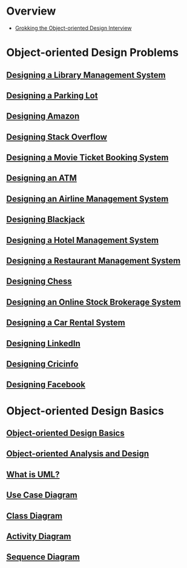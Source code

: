 # Overview

- [Grokking the Object-oriented Design Interview](https://www.educative.io/courses/grokking-the-object-oriented-design-interview)

# Object-oriented Design Problems

## [Designing a Library Management System](designing-a-library-management-system/README.md)

## [Designing a Parking Lot](designing-a-parking-lot/README.md)

## [Designing Amazon](designing-amazon/README.md)

## [Designing Stack Overflow](designing-stack-overflow/README.md)

## [Designing a Movie Ticket Booking System](designing-a-movie-ticket-booking-system/README.md)

## [Designing an ATM](designing-an-atm/README.md)

## [Designing an Airline Management System](designing-an-airline-management-system/README.md)

## [Designing Blackjack](designing-blackjack/README.md)

## [Designing a Hotel Management System](designing-a-hotel-management-system/README.md)

## [Designing a Restaurant Management System](designing-a-restaurant-management-system/README.md)

## [Designing Chess](designing-chess/README.md)

## [Designing an Online Stock Brokerage System](designing-an-online-stock-brokerage-system/README.md)

## [Designing a Car Rental System](designing-a-car-rental-system/README.md)

## [Designing LinkedIn](designing-linkedin/README.md)

## [Designing Cricinfo](designing-cricinfo/README.md)

## [Designing Facebook](designing-facebook/README.md)

# Object-oriented Design Basics

## [Object-oriented Design Basics](object-oriented-design-basics/README.md)

## [Object-oriented Analysis and Design](object-oriented-analysis-and-design/README.md)

## [What is UML?](what-is-uml/README.md)

## [Use Case Diagram](use-case-diagram/README.md)

## [Class Diagram](class-diagram/README.md)

## [Activity Diagram](activity-diagram/README.md)

## [Sequence Diagram](sequence-diagram/README.md)
